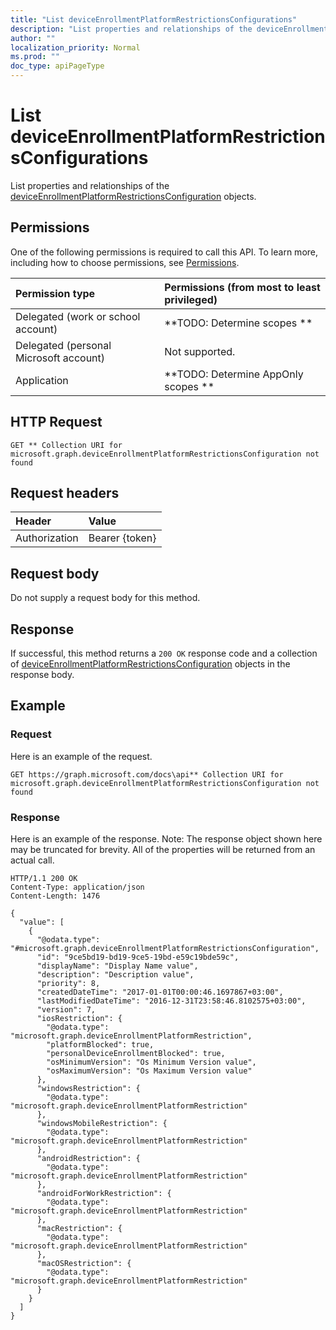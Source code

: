 ```yaml
---
title: "List deviceEnrollmentPlatformRestrictionsConfigurations"
description: "List properties and relationships of the deviceEnrollmentPlatformRestrictionsConfiguration objects."
author: ""
localization_priority: Normal
ms.prod: ""
doc_type: apiPageType
---
```


# List deviceEnrollmentPlatformRestrictionsConfigurations

List properties and relationships of the [deviceEnrollmentPlatformRestrictionsConfiguration](../resources/deviceenrollmentplatformrestrictionsconfiguration.md) objects.

## Permissions
One of the following permissions is required to call this API. To learn more, including how to choose permissions, see [Permissions](/concepts/permissions-reference.md).

|Permission type|Permissions (from most to least privileged)|
|:---|:---|
|Delegated (work or school account)|**TODO: Determine scopes **|
|Delegated (personal Microsoft account)|Not supported.|
|Application|**TODO: Determine AppOnly scopes **|

## HTTP Request
<!-- {
  "blockType": "ignored"
}
-->
``` http
GET ** Collection URI for microsoft.graph.deviceEnrollmentPlatformRestrictionsConfiguration not found
```

## Request headers
|Header|Value|
|:---|:---|
|Authorization|Bearer {token}|

## Request body
Do not supply a request body for this method.

## Response
If successful, this method returns a `200 OK` response code and a collection of [deviceEnrollmentPlatformRestrictionsConfiguration](../resources/deviceenrollmentplatformrestrictionsconfiguration.md) objects in the response body.

## Example

### Request
Here is an example of the request.
<!-- {
  "blockType": "request",
  "name": "get_deviceenrollmentplatformrestrictionsconfiguration"
}
-->
``` http
GET https://graph.microsoft.com/docs\api** Collection URI for microsoft.graph.deviceEnrollmentPlatformRestrictionsConfiguration not found
```

### Response
Here is an example of the response. Note: The response object shown here may be truncated for brevity. All of the properties will be returned from an actual call.
<!-- {
  "blockType": "response",
  "truncated": true,
  "@odata.type": "collection(microsoft.graph.deviceenrollmentplatformrestrictionsconfiguration)"
}
-->
``` http
HTTP/1.1 200 OK
Content-Type: application/json
Content-Length: 1476

{
  "value": [
    {
      "@odata.type": "#microsoft.graph.deviceEnrollmentPlatformRestrictionsConfiguration",
      "id": "9ce5bd19-bd19-9ce5-19bd-e59c19bde59c",
      "displayName": "Display Name value",
      "description": "Description value",
      "priority": 8,
      "createdDateTime": "2017-01-01T00:00:46.1697867+03:00",
      "lastModifiedDateTime": "2016-12-31T23:58:46.8102575+03:00",
      "version": 7,
      "iosRestriction": {
        "@odata.type": "microsoft.graph.deviceEnrollmentPlatformRestriction",
        "platformBlocked": true,
        "personalDeviceEnrollmentBlocked": true,
        "osMinimumVersion": "Os Minimum Version value",
        "osMaximumVersion": "Os Maximum Version value"
      },
      "windowsRestriction": {
        "@odata.type": "microsoft.graph.deviceEnrollmentPlatformRestriction"
      },
      "windowsMobileRestriction": {
        "@odata.type": "microsoft.graph.deviceEnrollmentPlatformRestriction"
      },
      "androidRestriction": {
        "@odata.type": "microsoft.graph.deviceEnrollmentPlatformRestriction"
      },
      "androidForWorkRestriction": {
        "@odata.type": "microsoft.graph.deviceEnrollmentPlatformRestriction"
      },
      "macRestriction": {
        "@odata.type": "microsoft.graph.deviceEnrollmentPlatformRestriction"
      },
      "macOSRestriction": {
        "@odata.type": "microsoft.graph.deviceEnrollmentPlatformRestriction"
      }
    }
  ]
}
```

